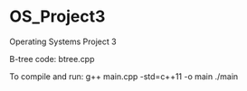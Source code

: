 # OS_Project3

Operating Systems Project 3

B-tree code: 
btree.cpp

To compile and run:
g++ main.cpp -std=c++11 -o main
./main
